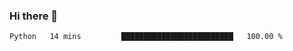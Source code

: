 ### Hi there 👋

<!--START_SECTION:waka-->

```txt
Python   14 mins         █████████████████████████   100.00 %
```

<!--END_SECTION:waka-->
